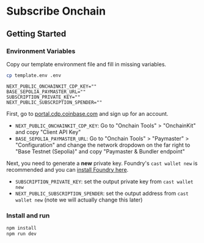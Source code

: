 # Subscribe Onchain

## Getting Started

### Environment Variables

Copy our template environment file and fill in missing variables.

```bash
cp template.env .env
```

```
NEXT_PUBLIC_ONCHAINKIT_CDP_KEY=""
BASE_SEPOLIA_PAYMASTER_URL=""
SUBSCRIPTION_PRIVATE_KEY=""
NEXT_PUBLIC_SUBSCRIPTION_SPENDER=""
```

First, go to [portal.cdp.coinbase.com](https://portal.cdp.coinbase.com) and sign up for an account.

- `NEXT_PUBLIC_ONCHAINKIT_CDP_KEY`: Go to "Onchain Tools" > "OnchainKit" and copy "Client API Key"
- `BASE_SEPOLIA_PAYMASTER_URL`: Go to "Onchain Tools" > "Paymaster" > "Configuration" and change the network dropdown on the far right to "Base Testnet (Sepolia)" and copy "Paymaster & Bundler endpoint"

Next, you need to generate a **new** private key. Foundry's `cast wallet new` is recommended and you can [install Foundry here](https://book.getfoundry.sh/getting-started/installation).

- `SUBSCRIPTION_PRIVATE_KEY`: set the output private key from `cast wallet new`
- `NEXT_PUBLIC_SUBSCRIPTION_SPENDER`: set the output address from `cast wallet new` (note we will actually change this later)

### Install and run

```bash
npm install
npm run dev
```
